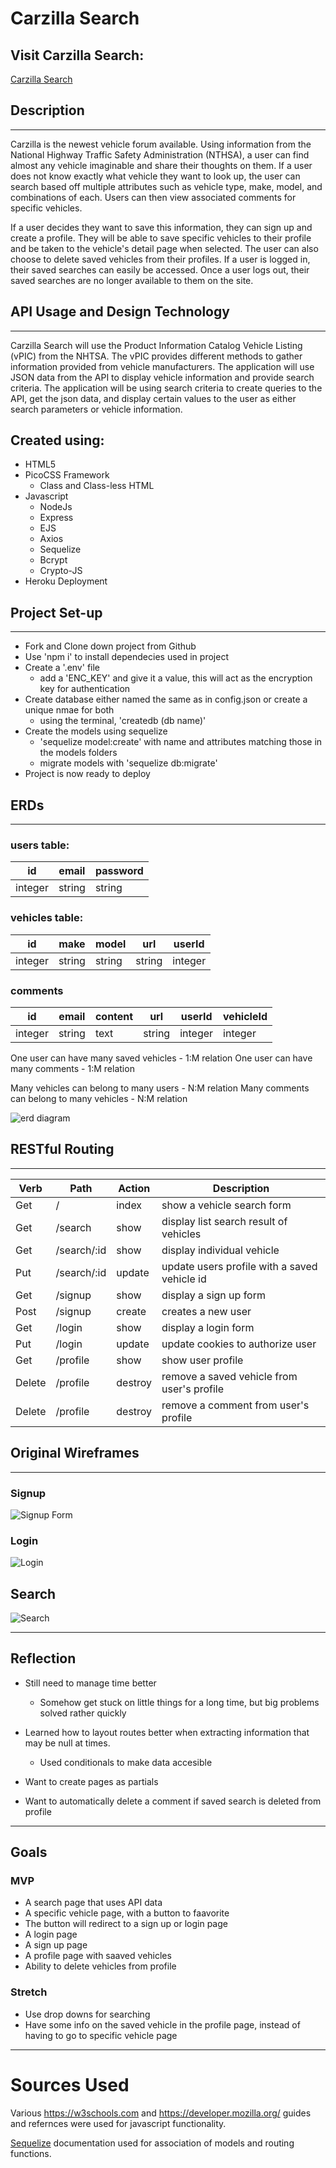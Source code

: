 # Carzilla Search

## Visit Carzilla Search:

<!-- link to site -->
[Carzilla Search](https://carzilla-search.herokuapp.com/)

## Description
----
Carzilla is the newest vehicle forum available. Using information from the National Highway Traffic Safety Administration (NTHSA), a user can find almost any vehicle imaginable and share their thoughts on them. If a user does not know exactly what vehicle they want to look up, the user can search based off multiple attributes such as vehicle type, make, model, and combinations of each. Users can then view associated comments for specific vehicles. 

If a user decides they want to save this information, they can sign up and create a profile. They will be able to save specific vehicles to their profile and be taken to the vehicle's detail page when selected. The user can also choose to delete saved vehicles from their profiles. If a user is logged in, their saved searches can easily be accessed. Once a user logs out, their saved searches are no longer available to them on the site.

## API Usage and Design Technology
------
Carzilla Search will use the Product Information Catalog Vehicle Listing (vPIC) from the NHTSA. The vPIC provides different methods to gather information provided from vehicle manufacturers. The application will use JSON data from the API to display vehicle information and provide search criteria. The application will be using search criteria to create queries to the API, get the json data, and display certain values to the user as either search parameters or vehicle information.

## Created using:
* HTML5
* PicoCSS Framework
    * Class and Class-less HTML
* Javascript
    * NodeJs
    * Express
    * EJS 
    * Axios
    * Sequelize
    * Bcrypt
    * Crypto-JS
* Heroku Deployment

## Project Set-up
----
* Fork and Clone down project from Github
* Use 'npm i' to install dependecies used in project
* Create a '.env' file
    * add a 'ENC_KEY' and give it a value, this will act as the encryption key for authentication
* Create database either named the same as in config.json or create a unique nmae for both
    * using the terminal, 'createdb (db name)'
* Create the models using sequelize
    * 'sequelize model:create' with name and attributes matching those in the models folders
    * migrate models with 'sequelize db:migrate'
* Project is now ready to deploy


## ERDs
-------

### users table:
| id      | email | password |
| ----------- | ----------- | ----------|
| integer      | string | string |

### vehicles table:
| id | make | model | url | userId |
| --- | --- | ---| ---| ---|
| integer      | string | string | string | integer|

### comments
|id | email | content | url | userId | vehicleId |
|---|---|---|----|----|----|
|integer|string|text|string|integer|integer|

One user can have many saved vehicles - 1:M relation
One user can have many comments - 1:M relation

Many vehicles can belong to many users - N:M relation
Many comments can belong to many vehicles - N:M relation


![erd diagram](.drawio.svg)

## RESTful Routing
------------------
| Verb | Path | Action | Description |
| --- | --- | ---| ----|
| Get | / | index | show a vehicle search form |
| Get | /search | show | display list search result of vehicles |
| Get | /search/:id | show | display individual vehicle |
| Put | /search/:id | update | update users profile with a saved vehicle id |
| Get | /signup | show | display a sign up form |
| Post | /signup | create | creates a new user |
| Get | /login | show | display a login form |
| Put | /login | update | update cookies to authorize user |
| Get | /profile | show | show user profile |
| Delete | /profile | destroy | remove a saved vehicle from user's profile |
| Delete | /profile | destroy | remove a comment from user's profile |


## Original Wireframes
----
### Signup
![Signup Form](./images/Website%20login%20minimalist%401x.png)

### Login
![Login](./images/Website%20login%20minimalist%202%401x.png)

## Search
![Search](./images/Screen%20Shot%202022-05-27%20at%2010.59.08%20AM.png)

----

## Reflection
* Still need to manage time better
    * Somehow get stuck on little things for a long time, but big problems solved rather quickly
* Learned how to layout routes better when extracting information that may be null at times.
    * Used conditionals to make data accesible

* Want to create pages as partials
* Want to automatically delete a comment if saved search is deleted from profile
---
## Goals
### MVP
* A search page that uses API data 
* A specific vehicle page, with a button to faavorite
* The button will redirect to a sign up or login page 
* A login page
* A sign up page
* A profile page with saaved vehicles
* Ability to delete vehicles from profile

### Stretch
* Use drop downs for searching
* Have some info on the saved vehicle in the profile page, instead of having to go to specific vehicle page

---
# Sources Used

Various https://w3schools.com and https://developer.mozilla.org/ guides and refernces were used for javascript functionality.

[Sequelize](https://sequelize.org/docs/v6/getting-started/) documentation used for association of models and routing functions.
